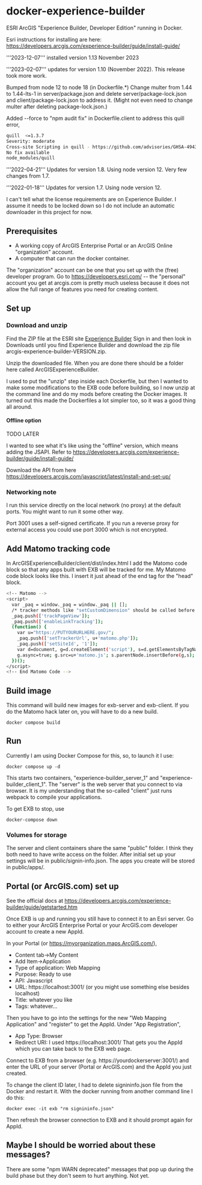 # docker-experience-builder
ESRI ArcGIS "Experience Builder, Developer Edition" running in Docker.

Esri instructions for installing are here: https://developers.arcgis.com/experience-builder/guide/install-guide/

'''2023-12-07''' installed version 1.13 November 2023

'''2023-02-07''' updates for version 1.10 (November 2022). This release took more work.

Bumped from node 12 to node 18 (in Dockerfile.*)
Change multer from 1.44 to 1.44-lts-1 in server/package.json 
and delete server/package-lock.json and client/package-lock.json to address it. (Might not even need to change
multer after deleting package-lock.json.)

Added --force to "npm audit fix" in Dockerfile.client to address this quill error, 

```bash
quill  <=1.3.7
Severity: moderate
Cross-site Scripting in quill - https://github.com/advisories/GHSA-4943-9vgg-gr5r
No fix available
node_modules/quill
```

'''2022-04-21''' Updates for version 1.8. Using node version 12. Very few changes from 1.7.

'''2022-01-18''' Updates for version 1.7. Using node version 12.

I can't tell what the license requirements are on Experience Builder.
I assume it needs to be locked down so I do not include an automatic
downloader in this project for now.

## Prerequisites

* A working copy of ArcGIS Enterprise Portal or an ArcGIS Online "organization" account.
* A computer that can run the docker container.

The "organization" account can be one that you set up with the (free)
developer program.  Go to https://developers.esri.com/ -- the
"personal" account you get at arcgis.com is pretty much useless
because it does not allow the full range of features you need for
creating content.

## Set up

### Download and unzip

Find the ZIP file at the ESRI site
[Experience Builder](https://developers.arcgis.com/experience-builder/) Sign in
and then look in Downloads until you find Experience Builder and
download the zip file arcgis-experience-builder-VERSION.zip.

Unzip the downloaded file. When you are done there should be a folder here called ArcGISExperienceBuilder.

I used to put the "unzip" step inside each Dockerfile, but then I wanted to make some modifications
to the EXB code before building, so I now unzip at the command line and do my mods before creating the
Docker images. It turned out this made the Dockerfiles a lot simpler too, so it was a good thing all around.

#### Offline option

TODO LATER

I wanted to see what it's like using the "offline" version, which means adding the JSAPI.
Refer to https://developers.arcgis.com/experience-builder/guide/install-guide/

Download the API from here https://developers.arcgis.com/javascript/latest/install-and-set-up/


### Networking note

I run this service directly on the local network (no proxy) at the default ports. You might want to run it some other way.

Port 3001 uses a self-signed certificate. If you run a reverse proxy for external access you could use port 3000 which is not encrypted.

## Add Matomo tracking code

In ArcGISExperienceBuilder/client/dist/index.html I add the Matomo
code block so that any apps built with EXB will be tracked for me.
My Matomo code block looks like this. I insert it just ahead of
the end tag for the "head" block.

```bash
<!-- Matomo -->
<script>
  var _paq = window._paq = window._paq || [];
  /* tracker methods like "setCustomDimension" should be called before "trackPageView" */
  _paq.push(['trackPageView']);
  _paq.push(['enableLinkTracking']);
  (function() {
    var u="https://PUTYOURURLHERE.gov/";
    _paq.push(['setTrackerUrl', u+'matomo.php']);
    _paq.push(['setSiteId', '1']);
    var d=document, g=d.createElement('script'), s=d.getElementsByTagName('script')[0];
    g.async=true; g.src=u+'matomo.js'; s.parentNode.insertBefore(g,s);
  })();
</script>
<!-- End Matomo Code -->
```

## Build image

This command will build new images for exb-server and exb-client.
If you do the Matomo hack later on, you will have to do a new build.

    docker compose build

## Run

Currently I am using Docker Compose for this, so, to launch it I use:

    docker compose up -d

This starts two containers, "experience-builder_server_1"
and "experience-builder_client_1". The "server" is the web server
that you connect to via browser. It is my understanding that the
so-called "client" just runs webpack to compile your applications.

To get EXB to stop, use

    docker-compose down

### Volumes for storage

The server and client containers share the same "public" folder.
I think they both need to have write access on the folder.
After initial set up your settings will be in
public/signin-info.json. The apps you create will be stored
in public/apps/.

## Portal (or ArcGIS.com) set up

See the official docs at https://developers.arcgis.com/experience-builder/guide/getstarted.htm

Once EXB is up and running you still have to connect it to an Esri server.
Go to either your ArcGIS Enterprise Portal or your ArcGIS.com developer account to create a new AppId.

In your Portal (or https://myorganization.maps.ArcGIS.com/),

* Content tab->My Content
* Add Item->Application
* Type of application: Web Mapping
* Purpose: Ready to use
* API: Javascript
* URL: https://localhost:3001/  (or you might use something else besides localhost)
* Title: whatever you like
* Tags: whatever...

Then you have to go into the settings for the new "Web Mapping Application"
and "register" to get the AppId. Under "App Registration",

* App Type: Browser
* Redirect URI: I used https://localhost:3001/
That gets you the AppId which you can take back to the EXB web page.

Connect to EXB from a browser (e.g. https://yourdockerserver:3001/) and enter the URL of your server (Portal or ArcGIS.com) and the AppId you just created.

To change the client ID later, I had to delete signininfo.json
file from the Docker and restart it.
With the docker running from another command line I do this:

    docker exec -it exb "rm signininfo.json"

Then refresh the browser connection to EXB and it should prompt again for AppId.

## Maybe I should be worried about these messages?

There are some "npm WARN deprecated" messages that pop up during the build phase
but they don't seem to hurt anything. Not yet.
